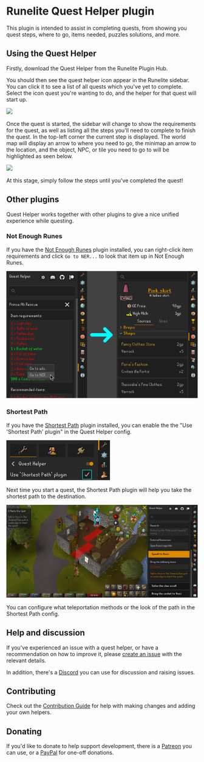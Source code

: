 # Runelite Quest Helper plugin

This plugin is intended to assist in completing quests, from showing you quest steps, where to go, items needed, puzzles solutions, and more.


## Using the Quest Helper

Firstly, download the Quest Helper from the Runelite Plugin Hub.

You should then see the quest helper icon appear in the Runelite sidebar. You can click it to see a list of all quests which you've yet to complete. Select the icon quest you're wanting to do, and the helper for that quest will start up.

![](https://user-images.githubusercontent.com/41973452/234351938-0db43249-7f0c-4e7c-8bb3-8ca2fa294f04.png)

Once the quest is started, the sidebar will change to show the requirements for the quest, as well as listing all the steps you'll need to complete to finish the quest. In the top-left corner the current step is displayed. The world map will display an arrow to where you need to go, the minimap an arrow to the location, and the object, NPC, or tile you need to go to will be highlighted as seen below.

![](https://user-images.githubusercontent.com/41973452/234352011-145fa8b9-d978-4dd7-a88f-28f1e21e13f8.png)

At this stage, simply follow the steps until you've completed the quest!

## Other plugins

Quest Helper works together with other plugins to give a nice unified experience while questing.

### Not Enough Runes

If you have the [Not Enough Runes](https://runelite.net/plugin-hub/show/not-enough-runes) plugin installed, you can
right-click item requirements and click `Go to NER...` to look that item up in Not Enough Runes.

![](./images/not-enough-runes-01.png)

### Shortest Path

If you have the [Shortest Path](https://runelite.net/plugin-hub/show/shortest-path) plugin installed, you can enable the
the "Use 'Shortest Path' plugin" in the Quest Helper config.

![](./images/shortest-path-01.png)

Next time you start a quest, the Shortest Path plugin will help you take the shortest path to the destination.

![](./images/shortest-path-02.png)

You can configure what teleportation methods or the look of the path in the Shortest Path config.

## Help and discussion

If you've experienced an issue with a quest helper, or have a recommendation on how to improve it, please [create an issue](https://github.com/Zoinkwiz/quest-helper/issues/new) with the relevant details.

In addition, there's a [Discord](https://discord.gg/XCfwNnz6RB) you can use for discussion and raising issues.

## Contributing

Check out the [Contribution Guide](https://github.com/Zoinkwiz/quest-helper/wiki/Contribution-guide) for help with making changes and adding your own helpers.

## Donating

If you'd like to donate to help support development, there is a [Patreon](https://www.patreon.com/zoinkwiz) you can use,
or a [PayPal](https://paypal.com/donate?hosted_button_id=HSSLPZCSZELDW) for one-off donations.
